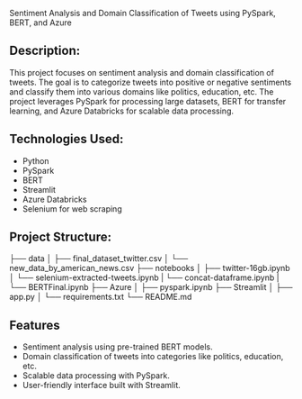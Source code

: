 Sentiment Analysis and Domain Classification of Tweets using PySpark, BERT, and Azure

## Description:
This project focuses on sentiment analysis and domain classification of tweets. The goal is to categorize tweets into positive or negative sentiments and classify them into various domains like politics, education, etc. The project leverages PySpark for processing large datasets, BERT for transfer learning, and Azure Databricks for scalable data processing.

## Technologies Used: 
- Python
- PySpark
- BERT
- Streamlit
- Azure Databricks
- Selenium for web scraping

## Project Structure:
├── data
│   ├── final_dataset_twitter.csv
│   └── new_data_by_american_news.csv
├── notebooks
│   ├── twitter-16gb.ipynb
│   └── selenium-extracted-tweets.ipynb
|   └── concat-dataframe.ipynb
|   └── BERTFinal.ipynb
├── Azure
│   ├── pyspark.ipynb
├── Streamlit
│   ├── app.py
│   └── requirements.txt
└── README.md

## Features
- Sentiment analysis using pre-trained BERT models.
- Domain classification of tweets into categories like politics, education, etc.
- Scalable data processing with PySpark.
- User-friendly interface built with Streamlit.

